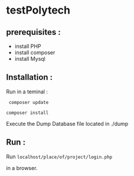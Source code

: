 # testPolytech


## prerequisites :

- install PHP
- install composer
- install Mysql

## Installation :

Run in a teminal :

`` composer update`` 

``composer install ``

Execute the Dump Database file located in ./dump

## Run :

Run ``localhost/place/of/project/login.php``

in a browser.








